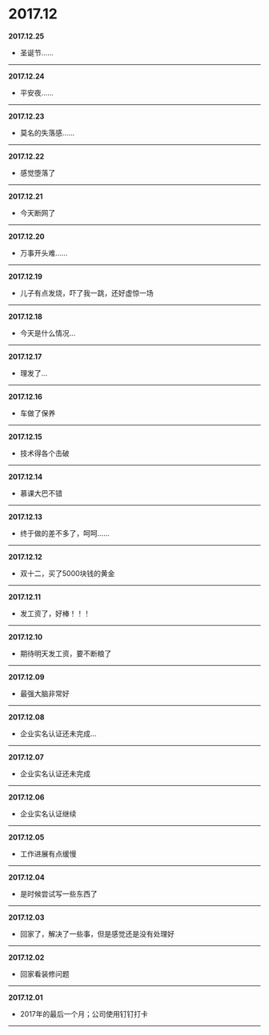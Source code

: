 # 2017.12

**2017.12.25**
*   圣诞节......
---

**2017.12.24**
*   平安夜......
---

**2017.12.23**
*   莫名的失落感......
---

**2017.12.22**
*   感觉堕落了
---

**2017.12.21**
*   今天断网了
---

**2017.12.20**
*   万事开头难......
---

**2017.12.19**
*   儿子有点发烧，吓了我一跳，还好虚惊一场
---

**2017.12.18**
*   今天是什么情况...
---

**2017.12.17**
*   理发了...
---

**2017.12.16**
*   车做了保养
---

**2017.12.15**
*   技术得各个击破
---

**2017.12.14**
*   慕课大巴不错
---

**2017.12.13**
*   终于做的差不多了，呵呵......
---

**2017.12.12**
*   双十二，买了5000块钱的黄金
---

**2017.12.11**
*   发工资了，好棒！！！
---

**2017.12.10**
*   期待明天发工资，要不断粮了
---

**2017.12.09**
*   最强大脑非常好
---

**2017.12.08**
*   企业实名认证还未完成...
---

**2017.12.07**
*   企业实名认证还未完成
---

**2017.12.06**
*   企业实名认证继续
---

**2017.12.05**
*   工作进展有点缓慢
---

**2017.12.04**
*   是时候尝试写一些东西了
---

**2017.12.03**
*   回家了，解决了一些事，但是感觉还是没有处理好
---

**2017.12.02**
*   回家看装修问题
---

**2017.12.01**
*   2017年的最后一个月；公司使用钉钉打卡
---

